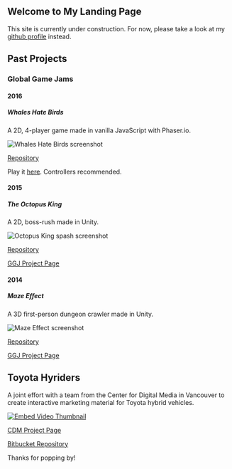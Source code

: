 ## Welcome to My Landing Page

This site is currently under construction. For now, please take a look at my [github profile](https://github.com/cdileo/) instead.

## Past Projects 

### Global Game Jams 

#### 2016

##### Whales Hate Birds

A 2D, 4-player game made in vanilla JavaScript with Phaser.io.

![Whales Hate Birds screenshot](http://ggj.s3.amazonaws.com/styles/game_content__wide/s3/games/screenshots/screenshot_199.png?itok=4PMD_vvH)

[Repository](https://github.com/cdileo/GGJ2017)

Play it [here](https://cdileo.github.io/GGJ2017/). Controllers recommended.

#### 2015

##### The Octopus King

A 2D, boss-rush made in Unity.

![Octopus King spash screenshot](http://globalgamejam.org/sites/default/files/styles/game_content__wide/public/games/screenshots/splash_8.png?itok=I_n-CTkt)

[Repository](https://github.com/cdileo/GGJ2016_TeamRitualTacos)

[GGJ Project Page](http://globalgamejam.org/2016/games/octopus-king)

#### 2014

##### Maze Effect

A 3D first-person dungeon crawler made in Unity.

![Maze Effect screenshot](http://globalgamejam.org/sites/default/files/styles/game_content__wide/public/games/screenshots/screen2_98.png?itok=f9fUkD-z)

[Repository](https://github.com/WoongGun/MazeEffect)

[GGJ Project Page](http://globalgamejam.org/2015/games/maze-effect)

## Toyota Hyriders
A joint effort with a team from the Center for Digital Media in Vancouver to create interactive marketing material for Toyota hybrid vehicles.

[![Embed Video Thumbnail](https://img.youtube.com/vi/Qcd6GSaGKa8/0.jpg)](https://www.youtube.com/watch?v=Qcd6GSaGKa8)

[CDM Project Page](https://thecdm.ca/projects/industry-projects/eagle-eye)

[Bitbucket Repository](https://bitbucket.org/dileoc/cdm-project)

Thanks for popping by!
